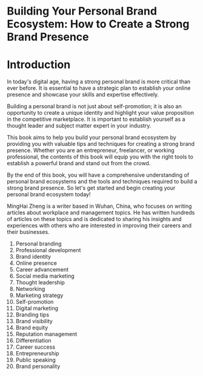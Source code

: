 # Building Your Personal Brand Ecosystem: How to Create a Strong Brand Presence

# Introduction

In today's digital age, having a strong personal brand is more critical than ever before. It is essential to have a strategic plan to establish your online presence and showcase your skills and expertise effectively.

Building a personal brand is not just about self-promotion; it is also an opportunity to create a unique identity and highlight your value proposition in the competitive marketplace. It is important to establish yourself as a thought leader and subject matter expert in your industry.

This book aims to help you build your personal brand ecosystem by providing you with valuable tips and techniques for creating a strong brand presence. Whether you are an entrepreneur, freelancer, or working professional, the contents of this book will equip you with the right tools to establish a powerful brand and stand out from the crowd.

By the end of this book, you will have a comprehensive understanding of personal brand ecosystems and the tools and techniques required to build a strong brand presence. So let's get started and begin creating your personal brand ecosystem today!

MingHai Zheng is a writer based in Wuhan, China, who focuses on writing articles about workplace and management topics. He has written hundreds of articles on these topics and is dedicated to sharing his insights and experiences with others who are interested in improving their careers and their businesses.



1. Personal branding
2. Professional development
3. Brand identity
4. Online presence
5. Career advancement
6. Social media marketing
7. Thought leadership
8. Networking
9. Marketing strategy
10. Self-promotion
11. Digital marketing
12. Branding tips
13. Brand visibility
14. Brand equity
15. Reputation management
16. Differentiation
17. Career success
18. Entrepreneurship
19. Public speaking
20. Brand personality

